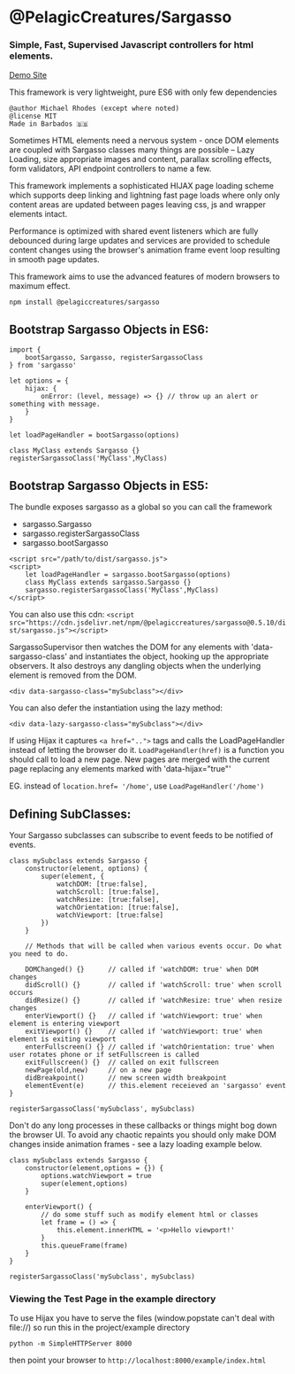 # @PelagicCreatures/Sargasso

### Simple, Fast, Supervised Javascript controllers for html elements.

[Demo Site](https://blog.myanti.social)

This framework is very lightweight, pure ES6 with only few dependencies

```
@author Michael Rhodes (except where noted)
@license MIT
Made in Barbados 🇧🇧
```

Sometimes HTML elements need a nervous system - once DOM elements are coupled with Sargasso classes many things are possible – Lazy Loading, size appropriate images and content, parallax scrolling effects, form validators, API endpoint controllers to name a few.

This framework implements a sophisticated HIJAX page loading scheme which supports deep linking and lightning fast page loads where only only content areas are updated between pages leaving css, js and wrapper elements intact.

Performance is optimized with shared event listeners which are fully debounced during large updates and services are provided to schedule content changes using the browser's animation frame event loop resulting in smooth page updates.

This framework aims to use the advanced features of modern browsers to maximum effect.

```npm install @pelagiccreatures/sargasso```

Bootstrap Sargasso Objects in ES6:
---------------------------------
```
import {
	bootSargasso, Sargasso, registerSargassoClass
} from 'sargasso'

let options = {
	hijax: {
		onError: (level, message) => {} // throw up an alert or something with message.
	}
}

let loadPageHandler = bootSargasso(options)

class MyClass extends Sargasso {}
registerSargassoClass('MyClass',MyClass)

```

Bootstrap Sargasso Objects in ES5:
---------------------------------
The bundle exposes sargasso as a global so you can call the framework
* sargasso.Sargasso
* sargasso.registerSargassoClass
* sargasso.bootSargasso

```
<script src="/path/to/dist/sargasso.js">
<script>
	let loadPageHandler = sargasso.bootSargasso(options)
	class MyClass extends sargasso.Sargasso {}
	sargasso.registerSargassoClass('MyClass',MyClass)
</script>
```

You can also use this cdn:
```<script src="https://cdn.jsdelivr.net/npm/@pelagiccreatures/sargasso@0.5.10/dist/sargasso.js"></script>```


SargassoSupervisor then watches the DOM for any elements with 'data-sargasso-class'
and instantiates the object, hooking up the appropriate observers. It also destroys
any dangling objects when the underlying element is removed from the DOM.

`<div data-sargasso-class="mySubclass"></div>`

You can also defer the instantiation using the lazy method:

`<div data-lazy-sargasso-class="mySubclass"></div>`

If using Hijax it captures `<a href="..">` tags and calls the LoadPageHandler instead of letting the browser do it.  `LoadPageHandler(href)` is a function you should call to load a new page. New pages are merged with the current page replacing any elements marked with 'data-hijax="true"'

EG. instead of `location.href= '/home'`, use `LoadPageHandler('/home')`

Defining SubClasses:
--------------------
Your Sargasso subclasses can subscribe to event feeds to be notified of events.

```
class mySubclass extends Sargasso {
	constructor(element, options) {
		super(element, {
			watchDOM: [true:false],
			watchScroll: [true:false],
			watchResize: [true:false],
			watchOrientation: [true:false],
			watchViewport: [true:false]
		})
	}

	// Methods that will be called when various events occur. Do what you need to do.

	DOMChanged() {}      // called if 'watchDOM: true' when DOM changes
	didScroll() {}       // called if 'watchScroll: true' when scroll occurs
	didResize() {}       // called if 'watchResize: true' when resize changes
	enterViewport() {}   // called if 'watchViewport: true' when element is entering viewport
	exitViewport() {}    // called if 'watchViewport: true' when element is exiting viewport
	enterFullscreen() {} // called if 'watchOrientation: true' when user rotates phone or if setFullscreen is called
	exitFullscreen() {}  // called on exit fullscreen
	newPage(old,new)     // on a new page
	didBreakpoint()      // new screen width breakpoint
	elementEvent(e)      // this.element receieved an 'sargasso' event
}

registerSargassoClass('mySubclass', mySubclass)

```

Don't do any long processes in these callbacks or things might bog down the browser UI. To avoid any chaotic repaints you should only make DOM changes inside animation frames - see a lazy loading example below.

```
class mySubclass extends Sargasso {
	constructor(element,options = {}) {
		options.watchViewport = true
		super(element,options)
	}

	enterViewport() {
		// do some stuff such as modify element html or classes
		let frame = () => {
			this.element.innerHTML = '<p>Hello viewport!'
		}
		this.queueFrame(frame)
	}
}

registerSargassoClass('mySubclass', mySubclass)

```

### Viewing the Test Page in the example directory
To use Hijax you have to serve the files (window.popstate can't deal with file://) so run this in the project/example directory
```
python -m SimpleHTTPServer 8000
```

then point your browser to `http://localhost:8000/example/index.html`
